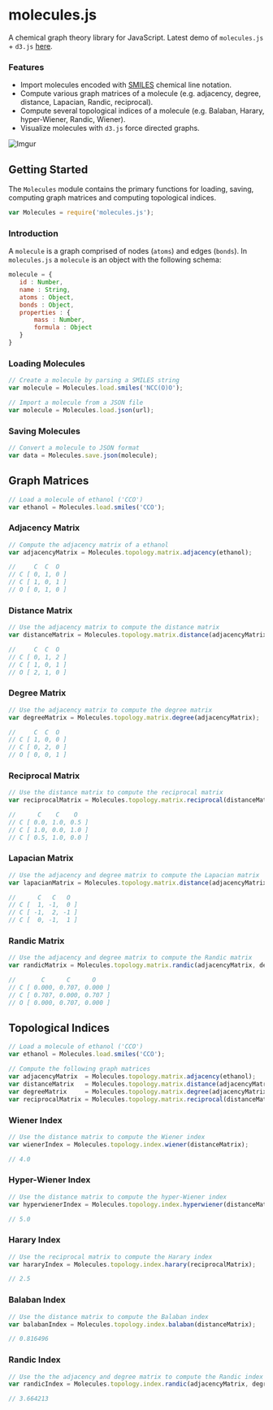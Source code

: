 # molecules.js

A chemical graph theory library for JavaScript. Latest demo of `molecules.js` + `d3.js` [here](http://bl.ocks.org/chemplexity/raw/180e960a6d9e68adf28429dd16f05fa0/). 

### Features 

* Import molecules encoded with [SMILES](http://www.daylight.com/dayhtml/doc/theory/theory.smiles.html) chemical line notation.
* Compute various graph matrices of a molecule (e.g. adjacency, degree, distance, Lapacian, Randic, reciprocal).
* Compute several topological indices of a molecule (e.g. Balaban, Harary, hyper-Wiener, Randic, Wiener).
* Visualize molecules with `d3.js` force directed graphs.

![Imgur](http://i.imgur.com/zGQWMAp.jpg)

## Getting Started

The `Molecules` module contains the primary functions for loading, saving, computing graph matrices and computing topological indices.

````javascript
var Molecules = require('molecules.js');
````

### Introduction

A `molecule` is a graph comprised of nodes (`atoms`) and edges (`bonds`). In `molecules.js` a `molecule` is an object with the following schema:
 
 ````javascript
molecule = {
    id : Number,
    name : String,
    atoms : Object,
    bonds : Object,
    properties : {
        mass : Number,
        formula : Object
    } 
}
 ````
 
### Loading Molecules

````javascript
// Create a molecule by parsing a SMILES string 
var molecule = Molecules.load.smiles('NCC(O)O');
````

````javascript
// Import a molecule from a JSON file
var molecule = Molecules.load.json(url);
````

### Saving Molecules

````javascript
// Convert a molecule to JSON format
var data = Molecules.save.json(molecule);
````

## Graph Matrices

````javascript
// Load a molecule of ethanol ('CCO')
var ethanol = Molecules.load.smiles('CCO');
````

### Adjacency Matrix

````javascript
// Compute the adjacency matrix of a ethanol
var adjacencyMatrix = Molecules.topology.matrix.adjacency(ethanol);

//     C  C  O 
// C [ 0, 1, 0 ]
// C [ 1, 0, 1 ]
// O [ 0, 1, 0 ]
````

### Distance Matrix

````javascript
// Use the adjacency matrix to compute the distance matrix
var distanceMatrix = Molecules.topology.matrix.distance(adjacencyMatrix);

//     C  C  O
// C [ 0, 1, 2 ]
// C [ 1, 0, 1 ]
// O [ 2, 1, 0 ]
````

### Degree Matrix

````javascript
// Use the adjacency matrix to compute the degree matrix
var degreeMatrix = Molecules.topology.matrix.degree(adjacencyMatrix);

//     C  C  O
// C [ 1, 0, 0 ] 
// C [ 0, 2, 0 ]
// O [ 0, 0, 1 ]
````
### Reciprocal Matrix

````javascript
// Use the distance matrix to compute the reciprocal matrix
var reciprocalMatrix = Molecules.topology.matrix.reciprocal(distanceMatrix);

//      C    C    O
// C [ 0.0, 1.0, 0.5 ]
// C [ 1.0, 0.0, 1.0 ]
// C [ 0.5, 1.0, 0.0 ]
````

### Lapacian Matrix

````javascript
// Use the adjacency and degree matrix to compute the Lapacian matrix
var lapacianMatrix = Molecules.topology.matrix.distance(adjacencyMatrix, degreeMatrix);

//      C   C   O
// C [  1, -1,  0 ]
// C [ -1,  2, -1 ]
// C [  0, -1,  1 ]
````

### Randic Matrix

````javascript
// Use the adjacency and degree matrix to compute the Randic matrix
var randicMatrix = Molecules.topology.matrix.randic(adjacencyMatrix, degreeMatrix);

//       C      C      O
// C [ 0.000, 0.707, 0.000 ]
// C [ 0.707, 0.000, 0.707 ]
// O [ 0.000, 0.707, 0.000 ]
````

## Topological Indices

````javascript
// Load a molecule of ethanol ('CCO')
var ethanol = Molecules.load.smiles('CCO');

// Compute the following graph matrices
var adjacencyMatrix  = Molecules.topology.matrix.adjacency(ethanol);
var distanceMatrix   = Molecules.topology.matrix.distance(adjacencyMatrix);
var degreeMatrix     = Molecules.topology.matrix.degree(adjacencyMatrix);
var reciprocalMatrix = Molecules.topology.matrix.reciprocal(distanceMatrix);
````

### Wiener Index

````javascript
// Use the distance matrix to compute the Wiener index
var wienerIndex = Molecules.topology.index.wiener(distanceMatrix);

// 4.0

````

### Hyper-Wiener Index

````javascript
// Use the distance matrix to compute the hyper-Wiener index
var hyperwienerIndex = Molecules.topology.index.hyperwiener(distanceMatrix);

// 5.0

````

### Harary Index

````javascript
// Use the reciprocal matrix to compute the Harary index
var hararyIndex = Molecules.topology.index.harary(reciprocalMatrix);

// 2.5

````

### Balaban Index

````javascript
// Use the distance matrix to compute the Balaban index
var balabanIndex = Molecules.topology.index.balaban(distanceMatrix);

// 0.816496

````

### Randic Index

````javascript
// Use the the adjacency and degree matrix to compute the Randic index
var randicIndex = Molecules.topology.index.randic(adjacencyMatrix, degreeMatrix);

// 3.664213

````
